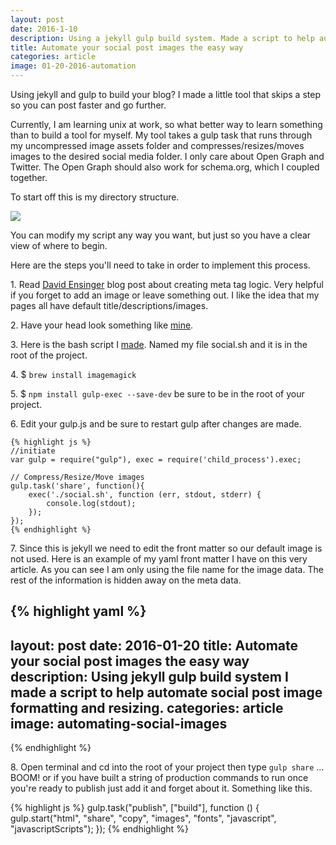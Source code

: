 ```yaml
---
layout: post
date: 2016-1-10
description: Using a jekyll gulp build system. Made a script to help automate social post image formatting and resizing.
title: Automate your social post images the easy way
categories: article
image: 01-20-2016-automation
---
```


Using jekyll and gulp to build your blog? I made a little tool that skips a step so you can post faster and go further. 

<!--more-->

Currently, I am learning unix at work, so what better way to learn something than to build a tool for myself. My tool takes a gulp task that runs through my uncompressed image assets folder and compresses/resizes/moves images to the desired social media folder. I only care about Open Graph and Twitter. The Open Graph should also work for schema.org, which I coupled together.

To start off this is my directory structure.

<img src="/images/file-structure.png" class="is-full-width"/>

You can modify my script any way you want, but just so you have a clear view of where to begin.

Here are the steps you'll need to take in order to implement this process.

1&#46; Read [David Ensinger](http://davidensinger.com/2013/04/adding-open-graph-tags-to-jekyll/) blog post about creating meta tag logic. Very helpful if you forget to add an image or leave something out. I like the idea that my pages all have default title/descriptions/images.

2&#46; Have your head look something like [mine](https://gist.github.com/Blumed/edd63e8b7a4648972b7d).

3&#46; Here is the bash script I [made](https://gist.github.com/Blumed/418639d749b15cf1ec52). Named my file social.sh and it is in the root of the project.

4&#46; $ `brew install imagemagick`

5&#46; $ `npm install gulp-exec --save-dev` be sure to be in the root of your project.

6&#46; Edit your gulp.js and be sure to restart gulp after changes are made.

    {% highlight js %}
    //initiate
    var gulp = require("gulp"), exec = require('child_process').exec;

    // Compress/Resize/Move images
    gulp.task('share', function(){
        exec('./social.sh', function (err, stdout, stderr) {
            console.log(stdout);
        });
    });
    {% endhighlight %}

7&#46; Since this is jekyll we need to edit the front matter so our default image is not used. Here is an example of my yaml front matter I have on this very article. As you can see I am only using the file name for the image data. The rest of the information is hidden away on the meta data.

{% highlight yaml %}
---
layout: post
date: 2016-01-20
title:  Automate your social post images the easy way
description: Using jekyll gulp build system I made a script to help automate social post image formatting and resizing.
categories: article
image: automating-social-images
---
{% endhighlight %}

8&#46; Open terminal and cd into the root of your project then type `gulp share` ... BOOM! or if you have built a string of production commands to run once you're ready to publish just add it and forget about it. Something like this.

{% highlight js %}
gulp.task("publish", ["build"], function () {
  gulp.start("html", "share", "copy", "images", "fonts", "javascript", "javascriptScripts");
});
{% endhighlight %}
